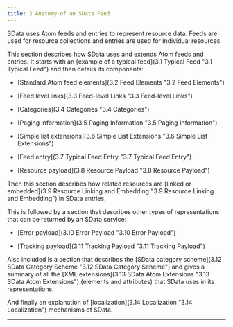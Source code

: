 ```yaml
---
title: 3 Anatomy of an SData Feed
---
```


SData uses Atom feeds and entries to represent resource data. Feeds are used
for resource collections and entries are used for individual resources.

This section describes how SData uses and extends Atom feeds and entries. It
starts with an [example of a typical feed](3.1 Typical Feed "3.1 Typical Feed") and then
details its components:

*   [Standard Atom feed elements](3.2 Feed Elements "3.2  Feed Elements")

*   [Feed level links](3.3 Feed-level Links "3.3 Feed-level Links")

*   [Categories](3.4 Categories "3.4 Categories")

*   [Paging information](3.5 Paging Information "3.5 Paging Information")

*   [Simple list extensions](3.6 Simple List Extensions "3.6 Simple List Extensions")

*   [Feed entry](3.7 Typical Feed Entry "3.7  Typical Feed Entry")

*   [Resource payload](3.8 Resource Payload "3.8  Resource Payload")

Then this&nbsp;section describes&nbsp;how related resources are
[linked or embedded](3.9 Resource Linking and Embedding "3.9 Resource Linking and Embedding") in SData entries.

This is followed by a&nbsp;section&nbsp;that describes other types of representations
that can be returned by an SData service:

*   [Error payload](3.10 Error Payload "3.10  Error Payload")

*   [Tracking payload](3.11 Tracking Payload "3.11 Tracking Payload")

Also included is a section that describes the [SData
category scheme](3.12 SData Category Scheme "3.12 SData Category Scheme") and gives a summary of all the [XML extensions](3.13 SData Atom Extensions "3.13 SData Atom Extensions") (elements and attributes) that SData uses in its representations.

And finally an explanation of&nbsp;[localization](3.14 Localization "3.14 Localization")
mechanisms of SData.

* * *